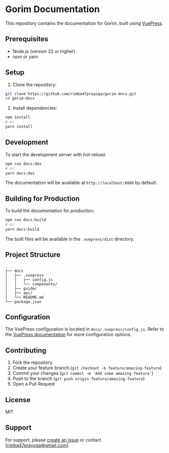 # Gorim Documentation

This repository contains the documentation for Gorim, built using [VuePress](https://vuepress.vuejs.org/).

## Prerequisites

- Node.js (version 22 or higher)
- npm or yarn

## Setup

1. Clone the repository:

```bash
git clone https://github.com/rimba47prayoga/gorim-docs.git
cd gorim-docs
```

2. Install dependencies:

```bash
npm install
# or
yarn install
```

## Development

To start the development server with hot-reload:

```bash
npm run docs:dev
# or
yarn docs:dev
```

The documentation will be available at `http://localhost:8080` by default.

## Building for Production

To build the documentation for production:

```bash
npm run docs:build
# or
yarn docs:build
```

The built files will be available in the `.vuepress/dist` directory.

## Project Structure

```
.
├── docs
│   ├── .vuepress
│   │   ├── config.js
│   │   └── components/
│   ├── guide/
│   ├── api/
│   └── README.md
└── package.json
```

## Configuration

The VuePress configuration is located in `docs/.vuepress/config.js`. Refer to the [VuePress documentation](https://vuepress.vuejs.org/config/) for more configuration options.

## Contributing

1. Fork the repository
2. Create your feature branch (`git checkout -b feature/amazing-feature`)
3. Commit your changes (`git commit -m 'Add some amazing feature'`)
4. Push to the branch (`git push origin feature/amazing-feature`)
5. Open a Pull Request

## License

MIT

## Support

For support, please [create an issue](https://github.com/rimba47prayoga/gorim/issues) or contact [rimba47prayoga@gmail.com].

